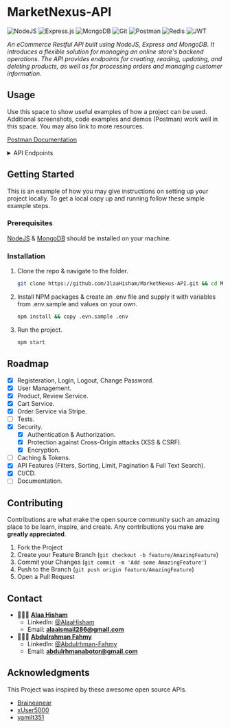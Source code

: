 # MarketNexus-API

![NodeJS](https://img.shields.io/badge/Node.js-339933?style=for-the-badge&logo=nodedotjs&logoColor=white)
![Express.js](https://img.shields.io/badge/express.js-%23404d59.svg?style=for-the-badge&logo=express&logoColor=%2361DAFB)
![MongoDB](https://img.shields.io/badge/MongoDB-%234ea94b.svg?style=for-the-badge&logo=mongodb&logoColor=white)
![Git](https://img.shields.io/badge/git-%23F05033.svg?style=for-the-badge&logo=git&logoColor=white)
![Postman](https://img.shields.io/badge/Postman-FF6C37?style=for-the-badge&logo=Postman&logoColor=white)
![Redis](https://img.shields.io/badge/redis-%23DD0031.svg?&style=for-the-badge&logo=redis&logoColor=white)
![JWT](https://img.shields.io/badge/JWT-black?style=for-the-badge&logo=JSON%20web%20tokens)

_An eCommerce Restful API built using NodeJS, Express and MongoDB. It introduces a flexible solution for managing an online store's backend operations. The API provides endpoints for creating, reading, updating, and deleting products, as well as for processing orders and managing customer information._

<!-- USAGE EXAMPLES -->

## Usage

Use this space to show useful examples of how a project can be used. Additional screenshots, code examples and demos (Postman) work well in this space. You may also link to more resources.

[Postman Documentation](https://martian-robot-977935.postman.co/workspace/MarketNexus-API~009aa56b-3cba-452d-a6e5-611926683980/collection/23841686-b8c44d99-332c-40d4-8b96-11ea0963f3b0?action=share&creator=23841686)

<details>
<summary>API Endpoints</summary>
<br>

Authentication Services:

- **POST /auth/login :** Login with user credentials. [Public]
- **POST /auth/signup :** Sign up and create a new user account. [Public]
- **POST /auth/logout :** Logout of the session. [User]
- **PUT /auth/change-password :** Change the password. [User]

User Services:

- **GET /users/:id :** Get user details by ID. [Public]
- **GET /users :** Query all users by name, email, phone, role. [Public]
- **GET /users/me :** Get details of this user. [User]
- **PUT /users/me :** Update details of this user. [User]
- **DELETE /users/me :** Delete account of this user. [User]
- **DELETE /users/:id :** Delete this user by ID. [Admin]

Product Services:

- **GET /products/:id :** Get product details by ID. [Public]
- **GET /products/ :** Query products by: search term (name, description), category, price, rate. [Public]
- **GET /products/top-cheapest :** Get the top 5 cheapest products by category. [Public]
- **GET /products/top-rated :** Get the top-rated products by category. [Public]
- **GET /products/most-sold :** Get the most sold products by category. [Public]
- **POST /products/ :** Create a new product. [Seller]
- **PUT /products/:id :** Update product details by ID. [Seller]
- **DELETE /products/:id :** Delete product by ID. [Seller]

Review Services:

- **GET /reviews/:id :** Get review details by ID. [Public]
- **POST /reviews/:productId :** Create a new review on product by id. [User]
- **PUT /reviews/:id :** Update review by ID. [User]
- **DELETE /reviews/:id :** Delete review by ID. [User]

Cart Services:

- **GET /cart :** Get cart details. [User]
- **POST /cart/products :** Add a product to the cart. [User]
- **PUT /cart/products/:id/increase :** Increase the quantity of a product in the cart by one. [User]
- **PUT /cart/products/:id/reduce :** Reduce the quantity of a product in the cart by one. [User]
- **DELETE /cart/products/:id :** Delete a product from the cart. [User]
- **DELETE /cart/ :** Empty the entire cart. [User]

Order Services:

- **GET /orders/:id :** Get order by id. [User]
- **GET /orders/ :** Query orders by date. [User]
- **POST /orders/ :** Create a new order. [User]
- **PUT /orders/:id/cancel :** Cancel an order. [User]
- **PUT /orders/:id/status :** Update order status. [Admin]

</details>

## Getting Started

This is an example of how you may give instructions on setting up your project locally.
To get a local copy up and running follow these simple example steps.

### Prerequisites

[NodeJS](https://nodejs.org/en/download) & [MongoDB](https://www.mongodb.com/docs/manual/installation/) should be installed on your machine.

### Installation

1. Clone the repo & navigate to the folder.
   ```sh
   git clone https://github.com/3laaHisham/MarketNexus-API.git && cd MarketNexus-API
   ```
2. Install NPM packages & create an .env file and supply it with variables from .env.sample and values on your own.
   ```sh
   npm install && copy .evn.sample .env
   ```
3. Run the project.
   ```sh
   npm start
   ```

<!-- ROADMAP -->

## Roadmap

- [x] Registeration, Login, Logout, Change Password.
- [x] User Management.
- [x] Product, Review Service.
- [x] Cart Service.
- [x] Order Service via Stripe.
- [ ] Tests.
- [x] Security.
  - [x] Authentication & Authorization.
  - [x] Protection against Cross-Origin attacks (XSS & CSRF).
  - [x] Encryption.
- [ ] Caching & Tokens.
- [x] API Features (Filters, Sorting, Limit, Pagination & Full Text Search).
- [x] CI/CD.
- [ ] Documentation.

## Contributing

Contributions are what make the open source community such an amazing place to be learn, inspire, and create. Any contributions you make are **greatly appreciated**.

1. Fork the Project
2. Create your Feature Branch (`git checkout -b feature/AmazingFeature`)
3. Commit your Changes (`git commit -m 'Add some AmazingFeature'`)
4. Push to the Branch (`git push origin feature/AmazingFeature`)
5. Open a Pull Request

## Contact

- 👨🏼‍💻 [**Alaa Hisham**](https://github.com/3laaHisham)
  - LinkedIn: [@AlaaHisham](https://www.linkedin.com/in/alaahisham/)
  - Email: **alaaismail286@gmail.com**
- 👨🏻‍💻 [**Abdulrahman Fahmy**](https://github.com/abdulrhman500)
  - LinkedIn: [@Abdulrhman-Fahmy](https://www.linkedin.com/in/abdulrhman-fahmy/)
  - Email: **abdulrhmanabotor@gmail.com**

<!-- ACKNOWLEDGMENTS -->

## Acknowledgments

This Project was inspired by these awesome open source APIs.

- [Braineanear](https://github.com/Braineanear/EcommerceAPI)
- [xUser5000](https://github.com/xUser5000/pingo-server)
- [yamilt351](https://github.com/yamilt351/api-rest)
